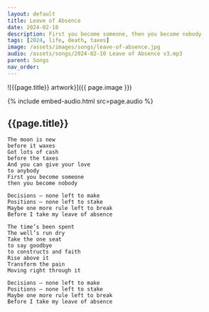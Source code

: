```yaml
---
layout: default
title: Leave of Absence
date: 2024-02-10
description: First you become someone, then you become nobody
tags: [2024, life, death, taxes]
image: /assets/images/songs/leave-of-absence.jpg
audio: /assets/songs/2024-02-10 Leave of Absence v3.mp3
parent: Songs
nav_order: 
---
```

![{{page.title}} artwork}]({{ page.image }})

{% include embed-audio.html src=page.audio %}

## {{page.title}}

```
The moon is new 
before it waxes
Got lots of cash 
before the taxes
And you can give your love
to anybody
First you become someone
then you become nobody

Decisions — none left to make
Positions — none left to stake
Maybe one more rule left to break
Before I take my leave of absence

The time’s been spent
The well’s run dry
Take the one seat
to say goodbye
to constructs and faith
Rise above it
Transform the pain
Moving right through it 

Decisions — none left to make
Positions — none left to stake
Maybe one more rule left to break
Before I take my leave of absence

```